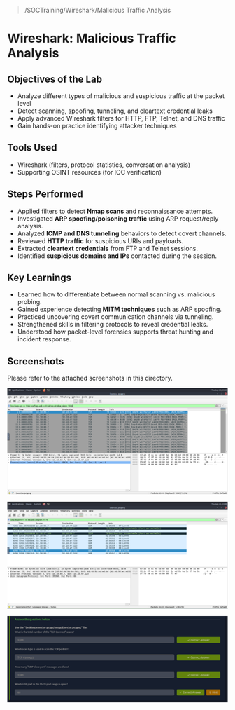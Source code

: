  
> /SOCTraining/Wireshark/Malicious Traffic Analysis
# Wireshark: Malicious Traffic Analysis  

## Objectives of the Lab  
- Analyze different types of malicious and suspicious traffic at the packet level  
- Detect scanning, spoofing, tunneling, and cleartext credential leaks  
- Apply advanced Wireshark filters for HTTP, FTP, Telnet, and DNS traffic  
- Gain hands-on practice identifying attacker techniques

## Tools Used  
- Wireshark (filters, protocol statistics, conversation analysis)  
- Supporting OSINT resources (for IOC verification)  

## Steps Performed  
- Applied filters to detect **Nmap scans** and reconnaissance attempts.  
- Investigated **ARP spoofing/poisoning traffic** using ARP request/reply analysis.  
- Analyzed **ICMP and DNS tunneling** behaviors to detect covert channels.  
- Reviewed **HTTP traffic** for suspicious URIs and payloads.  
- Extracted **cleartext credentials** from FTP and Telnet sessions.  
- Identified **suspicious domains and IPs** contacted during the session.  

## Key Learnings  
- Learned how to differentiate between normal scanning vs. malicious probing.
- Gained experience detecting **MITM techniques** such as ARP spoofing.
- Practiced uncovering covert communication channels via tunneling.
- Strengthened skills in filtering protocols to reveal credential leaks.  
- Understood how packet-level forensics supports threat hunting and incident response.  

## Screenshots  
Please refer to the attached screenshots in this directory.  

![Nmap Scans](./nmap_scans%20%201.png)

![](./nmap_scans%20%202.png)

![](./nmap_scans%20%203.png)